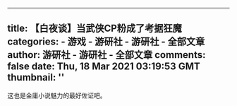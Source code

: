 
---
title: 【白夜谈】当武侠CP粉成了考据狂魔
categories: 
    - 游戏
    - 游研社 - 游研社 - 全部文章
author: 游研社 - 游研社 - 全部文章
comments: false
date: Thu, 18 Mar 2021 03:19:53 GMT
thumbnail: ''
---

<div>   
这也是金庸小说魅力的最好佐证吧。  
</div>
            